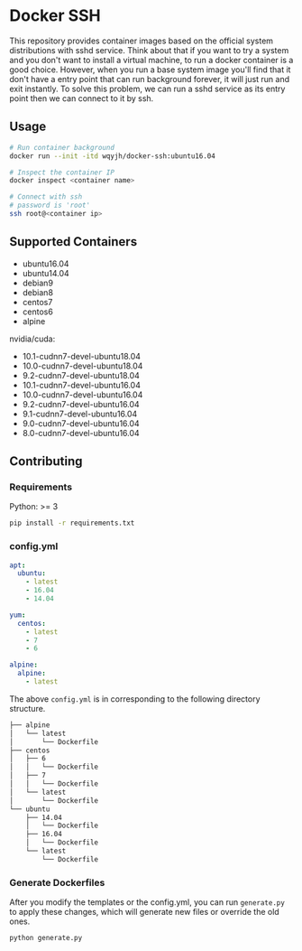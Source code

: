 # Docker SSH

This repository provides container images based on the official system distributions
with sshd service.
Think about that if you want to try a system and you don't want to install a virtual
machine, to run a docker container is a good choice.
However, when you run a base system image you'll find that it don't have a entry point
that can run background forever, it will just run and exit instantly.
To solve this problem, we can run a sshd service as its entry point
then we can connect to it by ssh.


## Usage

```bash
# Run container background
docker run --init -itd wqyjh/docker-ssh:ubuntu16.04

# Inspect the container IP
docker inspect <container name>

# Connect with ssh
# password is 'root'
ssh root@<container ip>
```


## Supported Containers

- ubuntu16.04
- ubuntu14.04
- debian9
- debian8
- centos7
- centos6
- alpine

nvidia/cuda:
- 10.1-cudnn7-devel-ubuntu18.04
- 10.0-cudnn7-devel-ubuntu18.04
- 9.2-cudnn7-devel-ubuntu18.04
- 10.1-cudnn7-devel-ubuntu16.04
- 10.0-cudnn7-devel-ubuntu16.04
- 9.2-cudnn7-devel-ubuntu16.04
- 9.1-cudnn7-devel-ubuntu16.04
- 9.0-cudnn7-devel-ubuntu16.04
- 8.0-cudnn7-devel-ubuntu16.04


## Contributing

### Requirements

Python: >= 3

```bash
pip install -r requirements.txt
```

### config.yml

```yaml
apt:
  ubuntu:
    - latest
    - 16.04
    - 14.04

yum:
  centos:
    - latest
    - 7
    - 6

alpine:
  alpine:
    - latest
```

The above `config.yml` is in corresponding to the following directory structure.

```bash
├── alpine
│   └── latest
│       └── Dockerfile
├── centos
│   ├── 6
│   │   └── Dockerfile
│   ├── 7
│   │   └── Dockerfile
│   └── latest
│       └── Dockerfile
└── ubuntu
    ├── 14.04
    │   └── Dockerfile
    ├── 16.04
    │   └── Dockerfile
    └── latest
        └── Dockerfile
```

### Generate Dockerfiles

After you modify the templates or the config.yml, you can run `generate.py` to apply these changes, 
which will generate new files or override the old ones.

```bash
python generate.py
```